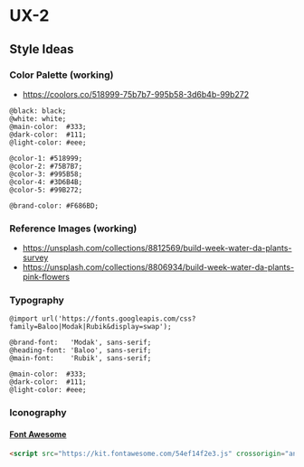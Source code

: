 # UX-2

## Style Ideas

### Color Palette (working)

-   <https://coolors.co/518999-75b7b7-995b58-3d6b4b-99b272>

```less
@black: black;
@white: white;
@main-color:  #333;
@dark-color:  #111;
@light-color: #eee;

@color-1: #518999;
@color-2: #75B7B7;
@color-3: #995B58;
@color-4: #3D6B4B;
@color-5: #99B272;

@brand-color: #F686BD;
```

### Reference Images (working)

-   <https://unsplash.com/collections/8812569/build-week-water-da-plants-survey>
-   <https://unsplash.com/collections/8806934/build-week-water-da-plants-pink-flowers>

### Typography

```less
@import url('https://fonts.googleapis.com/css?family=Baloo|Modak|Rubik&display=swap');

@brand-font:   'Modak', sans-serif;
@heading-font: 'Baloo', sans-serif;
@main-font:    'Rubik', sans-serif;

@main-color:  #333;
@dark-color:  #111;
@light-color: #eee;
```

### Iconography

#### [Font Awesome](https://fontawesome.com/kits/54ef14f2e3/use)

```html
<script src="https://kit.fontawesome.com/54ef14f2e3.js" crossorigin="anonymous"></script>
```
